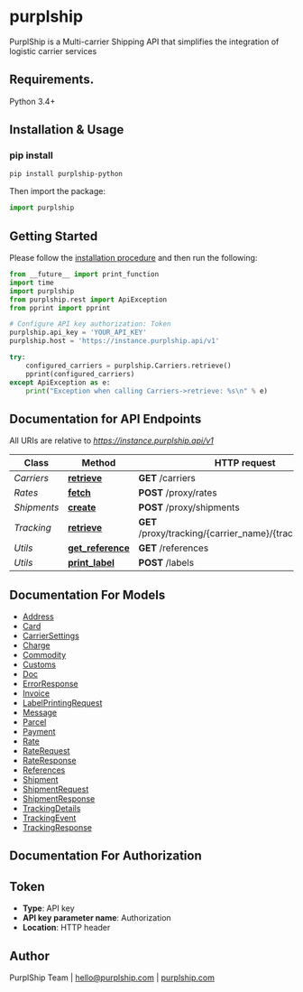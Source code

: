 # purplship
PurplShip is a Multi-carrier Shipping API that simplifies the integration of logistic carrier services

## Requirements.

Python 3.4+

## Installation & Usage
### pip install

```sh
pip install purplship-python
```

Then import the package:
```python
import purplship 
```

## Getting Started

Please follow the [installation procedure](#installation--usage) and then run the following:

```python
from __future__ import print_function
import time
import purplship
from purplship.rest import ApiException
from pprint import pprint

# Configure API key authorization: Token
purplship.api_key = 'YOUR_API_KEY'
purplship.host = 'https://instance.purplship.api/v1'

try:
    configured_carriers = purplship.Carriers.retrieve()
    pprint(configured_carriers)
except ApiException as e:
    print("Exception when calling Carriers->retrieve: %s\n" % e)

```

## Documentation for API Endpoints

All URIs are relative to *https://instance.purplship.api/v1*

Class | Method | HTTP request | Description
------------ | ------------- | ------------- | -------------
*Carriers* | [**retrieve**](docs/Carriers.md#retrieve) | **GET** /carriers | 
*Rates* | [**fetch**](docs/Rates.md#fetch) | **POST** /proxy/rates | 
*Shipments* | [**create**](docs/Shipments.md#create) | **POST** /proxy/shipments | 
*Tracking* | [**retrieve**](docs/Tracking.md#retrieve) | **GET** /proxy/tracking/{carrier_name}/{tracking_number} | 
*Utils* | [**get_reference**](docs/Utils.md#get_reference) | **GET** /references | 
*Utils* | [**print_label**](docs/Utils.md#print_label) | **POST** /labels | 


## Documentation For Models

 - [Address](docs/Address.md)
 - [Card](docs/Card.md)
 - [CarrierSettings](docs/CarrierSettings.md)
 - [Charge](docs/Charge.md)
 - [Commodity](docs/Commodity.md)
 - [Customs](docs/Customs.md)
 - [Doc](docs/Doc.md)
 - [ErrorResponse](docs/ErrorResponse.md)
 - [Invoice](docs/Invoice.md)
 - [LabelPrintingRequest](docs/LabelPrintingRequest.md)
 - [Message](docs/Message.md)
 - [Parcel](docs/Parcel.md)
 - [Payment](docs/Payment.md)
 - [Rate](docs/Rate.md)
 - [RateRequest](docs/RateRequest.md)
 - [RateResponse](docs/RateResponse.md)
 - [References](docs/References.md)
 - [Shipment](docs/Shipment.md)
 - [ShipmentRequest](docs/ShipmentRequest.md)
 - [ShipmentResponse](docs/ShipmentResponse.md)
 - [TrackingDetails](docs/TrackingDetails.md)
 - [TrackingEvent](docs/TrackingEvent.md)
 - [TrackingResponse](docs/TrackingResponse.md)


## Documentation For Authorization


## Token

- **Type**: API key
- **API key parameter name**: Authorization
- **Location**: HTTP header


## Author

PurplShip Team | hello@purplship.com | [purplship.com](https://purplship.com)
